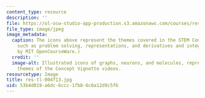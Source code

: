 ```yaml
---
content_type: resource
description: ''
file: https://ol-ocw-studio-app-production.s3.amazonaws.com/courses/res-tll-004-stem-concept-videos-fall-2013/53b4d019a6dc6ccc1fb86c6a12d9c5f6_res-tl-004f13.jpg
file_type: image/jpeg
image_metadata:
  caption: The icons above represent the themes covered in the STEM Concept Videos,
    such as problem solving, representations, and derivatives and integrals. (Image
    by MIT OpenCourseWare.)
  credit: ''
  image-alt: Illustrated icons of graphs, neurons, and molecules, representing the
    themes of the Concept Vignette videos.
resourcetype: Image
title: res-tl-004f13.jpg
uid: 53b4d019-a6dc-6ccc-1fb8-6c6a12d9c5f6
---
```

